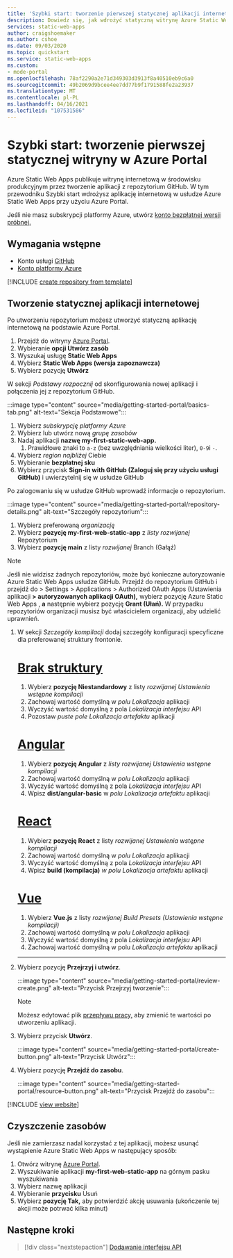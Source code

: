 ```yaml
---
title: 'Szybki start: tworzenie pierwszej statycznej aplikacji internetowej za pomocą Azure Static Web Apps użyciu Azure Portal'
description: Dowiedz się, jak wdrożyć statyczną witrynę Azure Static Web Apps użyciu Azure Portal.
services: static-web-apps
author: craigshoemaker
ms.author: cshoe
ms.date: 09/03/2020
ms.topic: quickstart
ms.service: static-web-apps
ms.custom:
- mode-portal
ms.openlocfilehash: 78af2290a2e71d349303d3913f8a40510eb9c6a0
ms.sourcegitcommit: 49b2069d9bcee4ee7dd77b9f1791588fe2a23937
ms.translationtype: MT
ms.contentlocale: pl-PL
ms.lasthandoff: 04/16/2021
ms.locfileid: "107531586"
---
```

# <a name="quickstart-building-your-first-static-site-in-the-azure-portal"></a>Szybki start: tworzenie pierwszej statycznej witryny w Azure Portal

Azure Static Web Apps publikuje witrynę internetową w środowisku produkcyjnym przez tworzenie aplikacji z repozytorium GitHub. W tym przewodniku Szybki start wdrożysz aplikację internetową w usłudze Azure Static Web Apps przy użyciu Azure Portal.

Jeśli nie masz subskrypcji platformy Azure, utwórz [konto bezpłatnej wersji próbnej.](https://azure.microsoft.com/free)

## <a name="prerequisites"></a>Wymagania wstępne

- Konto usługi [GitHub](https://github.com)
- [Konto platformy Azure](https://portal.azure.com)

[!INCLUDE [create repository from template](../../includes/static-web-apps-get-started-create-repo.md)]

## <a name="create-a-static-web-app"></a>Tworzenie statycznej aplikacji internetowej

Po utworzeniu repozytorium możesz utworzyć statyczną aplikację internetową na podstawie Azure Portal.

1. Przejdź do witryny [Azure Portal](https://portal.azure.com).
1. Wybieranie **opcji Utwórz zasób**
1. Wyszukaj usługę **Static Web Apps**
1. Wybierz **Static Web Apps (wersja zapoznawcza)**
1. Wybierz pozycję **Utwórz**

W sekcji _Podstawy rozpocznij_ od skonfigurowania nowej aplikacji i połączenia jej z repozytorium GitHub.

:::image type="content" source="media/getting-started-portal/basics-tab.png" alt-text="Sekcja Podstawowe":::

1. Wybierz _subskrypcję platformy Azure_
1. Wybierz lub utwórz nową _grupę zasobów_
1. Nadaj aplikacji **nazwę my-first-static-web-app.**
      1. Prawidłowe znaki to `a-z` (bez uwzględniania wielkości liter), `0-9`i `-`.
1. Wybierz _region najbliżej_ Ciebie
1. Wybieranie **bezpłatnej sku** 
1. Wybierz przycisk **Sign-in with GitHub (Zaloguj się przy użyciu usługi GitHub)** i uwierzytelnij się w usłudze GitHub

Po zalogowaniu się w usłudze GitHub wprowadź informacje o repozytorium.

:::image type="content" source="media/getting-started-portal/repository-details.png" alt-text="Szczegóły repozytorium":::

1. Wybierz preferowaną _organizację_
1. Wybierz **pozycję my-first-web-static-app** z _listy rozwijanej_ Repozytorium
1. Wybierz **pozycję main** z listy _rozwijanej_ Branch (Gałąź)

> [!NOTE]
> Jeśli nie widzisz żadnych repozytoriów, może być konieczne autoryzowanie Azure Static Web Apps usłudze GitHub. Przejdź do repozytorium GitHub i przejdź do > Settings > Applications > Authorized OAuth Apps (Ustawienia aplikacji **> autoryzowanych aplikacji OAuth),** wybierz pozycję Azure Static Web Apps , **a** następnie wybierz pozycję **Grant (Ułań).** W przypadku repozytoriów organizacji musisz być właścicielem organizacji, aby udzielić uprawnień.

1. W sekcji _Szczegóły kompilacji_ dodaj szczegóły konfiguracji specyficzne dla preferowanej struktury frontonie.

    # <a name="no-framework"></a>[Brak struktury](#tab/vanilla-javascript)

    1. Wybierz **pozycję Niestandardowy** z listy _rozwijanej Ustawienia wstępne kompilacji_
    1. Zachowaj wartość domyślną w _polu Lokalizacja_ aplikacji
    1. Wyczyść wartość domyślną z pola _Lokalizacja interfejsu_ API
    1. Pozostaw _puste pole Lokalizacja artefaktu_ aplikacji

    # <a name="angular"></a>[Angular](#tab/angular)

    1. Wybierz **pozycję Angular** z _listy rozwijanej Ustawienia wstępne kompilacji_
    1. Zachowaj wartość domyślną w _polu Lokalizacja_ aplikacji
    1. Wyczyść wartość domyślną z pola _Lokalizacja interfejsu_ API
    1. Wpisz **dist/angular-basic** w _polu Lokalizacja artefaktu_ aplikacji

    # <a name="react"></a>[React](#tab/react)

    1. Wybierz **pozycję React** z listy _rozwijanej Ustawienia wstępne kompilacji_
    1. Zachowaj wartość domyślną w _polu Lokalizacja_ aplikacji
    1. Wyczyść wartość domyślną z pola _Lokalizacja interfejsu_ API
    1. Wpisz **build (kompilacja)** _w polu Lokalizacja artefaktu_ aplikacji

    # <a name="vue"></a>[Vue](#tab/vue)

    1. Wybierz **Vue.js** z listy _rozwijanej Build Presets (Ustawienia wstępne kompilacji)_
    1. Zachowaj wartość domyślną w _polu Lokalizacja_ aplikacji
    1. Wyczyść wartość domyślną z pola _Lokalizacja interfejsu_ API
    1. Zachowaj wartość domyślną w polu _Lokalizacja artefaktu_ aplikacji

    ---

1. Wybierz pozycję **Przejrzyj i utwórz**.

    :::image type="content" source="media/getting-started-portal/review-create.png" alt-text="Przycisk Przejrzyj tworzenie":::

    > [!NOTE]
    > Możesz edytować plik [przepływu pracy,](github-actions-workflow.md) aby zmienić te wartości po utworzeniu aplikacji.

1. Wybierz przycisk **Utwórz**.

    :::image type="content" source="media/getting-started-portal/create-button.png" alt-text="Przycisk Utwórz":::

1. Wybierz pozycję **Przejdź do zasobu**.

    :::image type="content" source="media/getting-started-portal/resource-button.png" alt-text="Przycisk Przejdź do zasobu":::

[!INCLUDE [view website](../../includes/static-web-apps-get-started-view-website.md)]

## <a name="clean-up-resources"></a>Czyszczenie zasobów

Jeśli nie zamierzasz nadal korzystać z tej aplikacji, możesz usunąć wystąpienie Azure Static Web Apps w następujący sposób:

1. Otwórz witrynę [Azure Portal](https://portal.azure.com).
1. Wyszukiwanie aplikacji **my-first-web-static-app** na górnym pasku wyszukiwania
1. Wybierz nazwę aplikacji
1. Wybieranie **przycisku** Usuń
1. Wybierz **pozycję Tak,** aby potwierdzić akcję usuwania (ukończenie tej akcji może potrwać kilka minut)

## <a name="next-steps"></a>Następne kroki

> [!div class="nextstepaction"]
> [Dodawanie interfejsu API](add-api.md)
